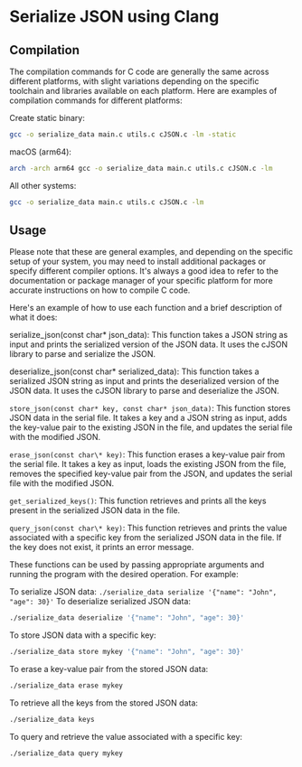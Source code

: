 # Serialize JSON using Clang

## Compilation

The compilation commands for C code are generally the same across different platforms, with slight variations depending on the specific
toolchain and libraries available on each platform. Here are examples of compilation commands for different platforms:

Create static binary:

```bash
gcc -o serialize_data main.c utils.c cJSON.c -lm -static
```

macOS (arm64):

```bash
arch -arch arm64 gcc -o serialize_data main.c utils.c cJSON.c -lm
```

All other systems:

```bash
gcc -o serialize_data main.c utils.c cJSON.c -lm
```

## Usage

Please note that these are general examples, and depending on the specific setup of your system, you may need to install additional packages
or specify different compiler options. It's always a good idea to refer to the documentation or package manager of your specific platform
for more accurate instructions on how to compile C code.

Here's an example of how to use each function and a brief description of what it does:

serialize_json(const char\* json_data): This function takes a JSON string as input and prints the serialized version of the JSON data. It
uses the cJSON library to parse and serialize the JSON.

deserialize_json(const char\* serialized_data): This function takes a serialized JSON string as input and prints the deserialized version of
the JSON data. It uses the cJSON library to parse and deserialize the JSON.

`store_json(const char* key, const char* json_data)`: This function stores JSON data in the serial file. It takes a key and a JSON string as
input, adds the key-value pair to the existing JSON in the file, and updates the serial file with the modified JSON.

`erase_json(const char\* key)`: This function erases a key-value pair from the serial file. It takes a key as input, loads the existing JSON
from the file, removes the specified key-value pair from the JSON, and updates the serial file with the modified JSON.

`get_serialized_keys()`: This function retrieves and prints all the keys present in the serialized JSON data in the file.

`query_json(const char\* key)`: This function retrieves and prints the value associated with a specific key from the serialized JSON data in
the file. If the key does not exist, it prints an error message.

These functions can be used by passing appropriate arguments and running the program with the desired operation. For example:

To serialize JSON data: `./serialize_data serialize '{"name": "John", "age": 30}'` To deserialize serialized JSON data:

```bash
./serialize_data deserialize '{"name": "John", "age": 30}'
```

To store JSON data with a specific key:

```bash
./serialize_data store mykey '{"name": "John", "age": 30}'
```

To erase a key-value pair from the stored JSON data:

```bash
./serialize_data erase mykey
```

To retrieve all the keys from the stored JSON data:

```bash
./serialize_data keys
```

To query and retrieve the value associated with a specific key:

```bash
./serialize_data query mykey
```
